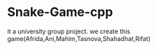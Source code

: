 # Snake-Game-cpp
it a university group project. we create this game(Afrida,Ani,Mahim,Tasnova,Shahadhat,Rifat)
